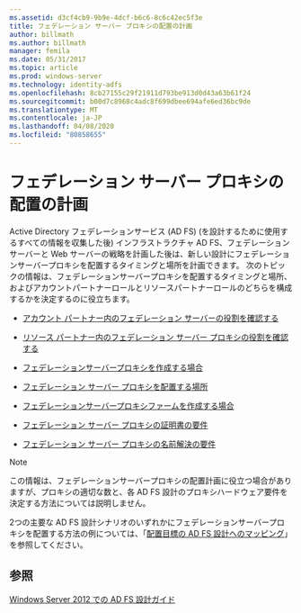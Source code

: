 ```yaml
---
ms.assetid: d3cf4cb9-9b9e-4dcf-b6c6-8c6c42ec5f3e
title: フェデレーション サーバー プロキシの配置の計画
author: billmath
ms.author: billmath
manager: femila
ms.date: 05/31/2017
ms.topic: article
ms.prod: windows-server
ms.technology: identity-adfs
ms.openlocfilehash: 8cb27155c29f21911d793be913d0d43a63b61f24
ms.sourcegitcommit: b00d7c8968c4adc8f699dbee694afe6ed36bc9de
ms.translationtype: MT
ms.contentlocale: ja-JP
ms.lasthandoff: 04/08/2020
ms.locfileid: "80858655"
---
```

# <a name="planning-federation-server-proxy-placement"></a>フェデレーション サーバー プロキシの配置の計画

Active Directory フェデレーションサービス (AD FS) \(を設計するために使用するすべての情報を収集した後\) インフラストラクチャ AD FS、フェデレーションサーバーと Web サーバーの戦略を計画した後は、新しい設計にフェデレーションサーバープロキシを配置するタイミングと場所を計画できます。 次のトピックの情報は、フェデレーションサーバープロキシを配置するタイミングと場所、およびアカウントパートナーロールとリソースパートナーロールのどちらを構成するかを決定するのに役立ちます。  
  
-   [アカウント パートナー内のフェデレーション サーバーの役割を確認する](Review-the-Role-of-the-Federation-Server-in-the-Account-Partner.md)  
  
-   [リソース パートナー内のフェデレーション サーバー プロキシの役割を確認する](Review-the-Role-of-the-Federation-Server-Proxy-in-the-Resource-Partner.md)  
  
-   [フェデレーションサーバープロキシを作成する場合](When-to-Create-a-Federation-Server-Proxy.md)  
  
-   [フェデレーション サーバー プロキシを配置する場所](Where-to-Place-a-Federation-Server-Proxy.md)  
  
-   [フェデレーションサーバープロキシファームを作成する場合](When-to-Create-a-Federation-Server-Proxy-Farm.md)  
  
-   [フェデレーション サーバー プロキシの証明書の要件](Certificate-Requirements-for-Federation-Server-Proxies.md)  
  
-   [フェデレーション サーバー プロキシの名前解決の要件](Name-Resolution-Requirements-for-Federation-Server-Proxies.md)  
  
> [!NOTE]  
> この情報は、フェデレーションサーバープロキシの配置計画に役立つ場合がありますが、プロキシの適切な数と、各 AD FS 設計のプロキシハードウェア要件を決定する方法については説明しません。  
  
2つの主要な AD FS 設計シナリオのいずれかにフェデレーションサーバープロキシを配置する方法の例については、「[配置目標の AD FS 設計へのマッピング](Mapping-Your-Deployment-Goals-to-an-AD-FS-Design.md)」を参照してください。  

## <a name="see-also"></a>参照
[Windows Server 2012 での AD FS 設計ガイド](AD-FS-Design-Guide-in-Windows-Server-2012.md)
  

